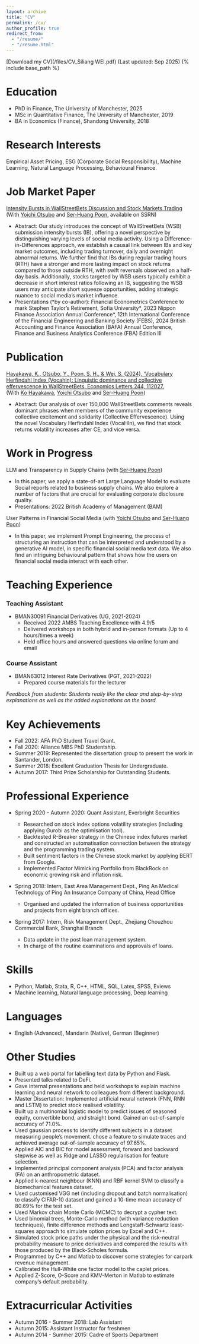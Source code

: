 ```yaml
---
layout: archive
title: "CV"
permalink: /cv/
author_profile: true
redirect_from:
  - "/resume/"
  - "/resume.html"
---
```


[Download my CV](/files/CV_Siliang WEI.pdf) (Last updated: Sep 2025)
{% include base_path %}

Education
======
* PhD in Finance, The University of Manchester, 2025
* MSc in Quantitative Finance, The University of Manchester, 2019
* BA in Economics (Finance), Shandong University, 2018

Research Interests
======
Empirical Asset Pricing, ESG (Corporate Social Responsibility), 
Machine Learning, Natural Language Processing, Behavioural Finance.

Job Market Paper
======
[Intensity Bursts in WallStreetBets Discussion
and Stock Markets Trading ](https://papers.ssrn.com/sol3/papers.cfm?abstract_id=5030887)
(With [Yoichi Otsubo](https://scholar.google.com/citations?user=ravVQhcAAAAJ) 
and [Ser-Huang Poon](https://scholar.google.co.uk/citations?user=cSrJhbIAAAAJ), available on SSRN)
* Abstract: Our study introduces the concept of WallStreetBets (WSB) submission 
  intensity bursts (IB), offering a novel perspective by distinguishing varying 
  levels of social media activity. Using a Difference-in-Differences approach, 
  we establish a causal link between IBs and key market outcomes, including trading 
  turnover, daily and overnight abnormal returns. We further find that IBs during 
  regular trading hours (RTH) have a stronger and more lasting impact on stock 
  returns compared to those outside RTH, with swift reversals observed on a 
  half-day basis. Additionally, stocks targeted by WSB users typically exhibit 
  a decrease in short interest ratios following an IB, suggesting the WSB users 
  may anticipate short squeeze opportunities, adding strategic nuance to social 
  media’s market influence.
* Presentations (\*by co-author): 
  Financial Econometrics Conference to mark Stephen Taylor’s Retirement, 
  Sofia University*, 
  2023 Nippon Finance Association Annual Conference*, 
  12th International Conference of the Financial Engineering and Banking Society (FEBS), 
  2024 British Accounting and Finance Association (BAFA) Annual Conference, 
  Finance and Business Analytics Conference (FBA) Edition III

Publication
======
[Hayakawa, K., Otsubo, Y., Poon, S. H., & Wei, S. (2024), ‘Vocabulary Herfindahl Index (Vocahin): Linguistic dominance and collective effervescence in WallStreetBets, Economics Letters 244, 112027.](https://www.sciencedirect.com/science/article/pii/S0165176524005111)  
(With [Ko Hayakawa](https://www.researchgate.net/profile/Ko_Hayakawa), 
[Yoichi Otsubo](https://scholar.google.com/citations?user=ravVQhcAAAAJ) 
and [Ser-Huang Poon](https://scholar.google.co.uk/citations?user=cSrJhbIAAAAJ))
* Abstract: Our analysis of over 150,000 WallStreetBets comments reveals dominant 
  phrases when members of the community experience collective excitement and 
  solidarity (Collective Effervescence). Using the novel Vocabulary Herfindahl 
  Index (VocaHIn), we find that stock returns volatility increases after CE, 
  and vice versa.

Work in Progress
======
LLM and Transparency in Supply Chains 
(with [Ser-Huang Poon](https://scholar.google.co.uk/citations?user=cSrJhbIAAAAJ))
* In this paper, we apply a state-of-art Large Language Model 
  to evaluate Social reports related to business supply chains. 
  We also explore a number of factors that are crucial for 
  evaluating corporate disclosure quality.
* Presentations: 2022 British Academy of Management (BAM)

User Patterns in Financial Social Media 
(with [Yoichi Otsubo](https://scholar.google.com/citations?user=ravVQhcAAAAJ) and [Ser-Huang Poon](https://scholar.google.co.uk/citations?user=cSrJhbIAAAAJ))
* In this paper, we implement Prompt Engineering, the process 
  of structuring an instruction that can be interpreted and 
  understood by a generative AI model, in specific financial 
  social media text data. We also find an intriguing 
  behavioural pattern that shows how the users on financial 
  social media interact with each other.

Teaching Experience
======
### Teaching Assistant
* BMAN30091 Financial Derivatives (UG, 2021-2024)
  * Received 2022 AMBS Teaching Excellence with 4.9/5
  * Delivered workshops in both hybrid and in-person formats 
    (Up to 4 hours/times a week)
  * Held office hours and answered questions via online forum and email  

### Course Assistant
* BMAN63012 Interest Rate Derivatives (PGT, 2021-2022)
  * Prepared course materials for the lecturer

_Feedback from students: Students really like the clear and 
step-by-step explanations as well as the added explanations 
on the board._

Key Achievements
======
* Fall 2022: AFA PhD Student Travel Grant.
* Fall 2020: Alliance MBS PhD Studentship.
* Summer 2019: Represented the dissertation group to present the work 
  in Santander, London.
* Summer 2018: Excellent Graduation Thesis for Undergraduate.
* Autumn 2017: Third Prize Scholarship for Outstanding Students.

Professional Experience
======
* Spring 2020 - Autumn 2020: Quant Assistant, Everbright Securities
  * Researched on stock index options volatility strategies 
    (including applying Gurobi as the optimisation tool).
  * Backtested R-Breaker strategy in the Chinese index futures 
    market and constructed an automatisation connection between 
    the strategy and the programming trading system.
  * Built sentiment factors in the Chinese stock market by 
    applying BERT from Google.
  * Implemented Factor Mimicking Portfolio from BlackRock on 
    economic growing risk and inflation risk.

* Spring 2018: Intern, East Area Management Dept., Ping An Medical
  Technology of Ping An Insurance Company of China, Head Office
  * Organised and updated the information of business 
    opportunities and projects from eight branch offices.

* Spring 2017: Intern, Risk Management Dept., Zhejiang Chouzhou 
  Commercial Bank, Shanghai Branch
  * Data update in the post loan management system.
  * In charge of the routine examinations and approvals of loans.
  
Skills
======
* Python, Matlab, Stata, R, C++, HTML, SQL, Latex, SPSS, Eviews
* Machine learning, Natural language processing, Deep learning

Languages
======
* English (Advanced), Mandarin (Native), German (Beginner)

Other Studies
======
* Built up a web portal for labelling text data by Python and Flask.
* Presented talks related to DeFi.
* Gave internal presentations and held workshops to explain machine learning and neural network to colleagues from different background.
* Master Dissertation: Implemented artificial neural network (FNN, RNN and LSTM) to predict stock realised volatility.
* Built up a multinomial logistic model to predict issues of 
  seasoned equity, convertible bond, and straight bond. Gained an out-of-sample accuracy of 71.0%.
* Used gaussian process to identify different subjects in a dataset measuring people’s movement. chose a feature to simulate traces and achieved average out-of-sample accuracy of 97.65%.
* Applied AIC and BIC for model assessment, forward and backward stepwise as well as Ridge and LASSO regularisation for feature selection.
* Implemented principal component analysis (PCA) and factor analysis (FA) on an anthropometric dataset.
* Applied k-nearest neighbour (KNN) and RBF kernel SVM to classify a biomechanical features dataset.
* Used customised VGG net (including dropout and batch normalisation) to classify CIFAR-10 dataset and gained a 10-time mean accuracy of 80.69% for the test set.
* Used Markov chain Monte Carlo (MCMC) to decrypt a cypher text.
* Used binomial trees, Monte-Carlo method (with variance reduction techniques), finite difference methods and Longstaff-Schwartz least-squares approach to simulate option prices by Excel and C++.
* Simulated stock price paths under the physical and the risk-neutral probability measure to price derivatives and compared the results with those produced by the Black-Scholes formula.
* Programmed by C++ and Matlab to discover some strategies for carpark revenue management.
* Calibrated the Hull-White one factor model to the caplet prices.
* Applied Z-Score, O-Score and KMV-Merton in Matlab to estimate company’s default probability.

Extracurricular Activities
======
* Autumn 2016 - Summer 2018: Lab Assistant
* Autumn 2015: Assistant Instructor for freshmen
* Autumn 2014 - Summer 2015: Cadre of Sports Department
